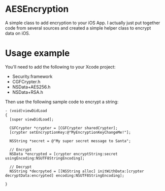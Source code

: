 AESEncryption
=============
A simple class to add encryption to your iOS App. I actually just put together code from several sources
and created a simple helper class to encrypt data on iOS.

Usage example
=============
You'll need to add the following to your Xcode project:
- Security.framework
- CGFCrypter.h
- NSData+AES256.h
- NSData+RSA.h

Then use the following sample code to encrypt a string:
```
- (void)viewDidLoad
{
  [super viewDidLoad];
  
  CGFCrypter *crypter = [CGFCrypter sharedCrypter];
  [crypter setEncryptionKey:@"MyEncryptionKeyChangeMe!"];
  
  NSString *secret = @"My super secret message to Santa";
  
  // Encrypt
  NSData *encrypted = [crypter encryptString:secret usingEncoding:NSUTF8StringEncoding];

  // Decrypt
  NSString *decrpyted = [[NSString alloc] initWithData:[crypter decryptData:encrypted] encoding:NSUTF8StringEncoding];
  
}
```
